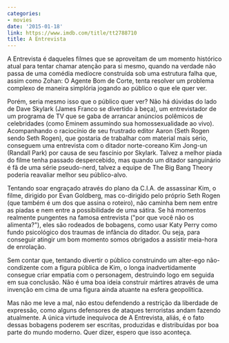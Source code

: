 ```yaml
---
categories:
- movies
date: '2015-01-18'
link: https://www.imdb.com/title/tt2788710
title: A Entrevista
---
```


A Entrevista é daqueles filmes que se aproveitam de um momento histórico atual para tentar chamar atenção para si mesmo, quando na verdade não passa de uma comédia medíocre construída sob uma estrutura falha que, assim como Zohan: O Agente Bom de Corte, tenta resolver um problema complexo de maneira simplória jogando ao público o que ele quer ver.

Porém, seria mesmo isso que o público quer ver? Não há dúvidas do lado de Dave Skylark (James Franco se divertido à beça), um entrevistador de um programa de TV que se gaba de arrancar anúncios polêmicos de celebridades (como Eminem assumindo sua homossexualidade ao vivo). Acompanhando o raciocínio de seu frustrado editor Aaron (Seth Rogen sendo Seth Rogen), que gostaria de trabalhar com material mais sério, conseguem uma entrevista com o ditador norte-coreano Kim Jong-un (Randall Park) por causa de seu fascínio por Skylark. Talvez a melhor piada do filme tenha passado despercebido, mas quando um ditador sanguinário é fã de uma série pseudo-nerd, talvez a equipe de The Big Bang Theory poderia reavaliar melhor seu público-alvo.

Tentando soar engraçado através do plano da C.I.A. de assassinar Kim, o filme, dirigido por Evan Goldberg, mas co-dirigido pelo próprio Seth Rogen (que também é um dos que assina o roteiro), não caminha bem nem entre as piadas e nem entre a possibilidade de uma sátira. Se há momentos realmente pungentes na famosa entrevista ("por que você não os alimenta?"), eles são rodeados de bobagens, como usar Katy Perry como fundo psicológico dos traumas de infância do ditador. Ou seja, para conseguir atingir um bom momento somos obrigados a assistir meia-hora de enrolação.

Sem contar que, tentando divertir o público construindo um alter-ego não-condizente com a figura pública de Kim, o longa inadvertidamente consegue criar empatia com o personagem, destruindo logo em seguida em sua conclusão. Não é uma boa ideia construir mártires através de uma invenção em cima de uma figura ainda atuante na esfera geopolítica.

Mas não me leve a mal, não estou defendendo a restrição da liberdade de expressão, como alguns defensores de ataques terroristas andam fazendo atualmente. A única virtude inequívoca de A Entrevista, aliás, é o fato dessas bobagens poderem ser escritas, produzidas e distribuídas por boa parte do mundo moderno. Quer dizer, espero que isso aconteça.